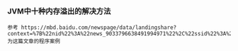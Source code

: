 ### JVM中十种内存溢出的解决方法
````
参考 https://mbd.baidu.com/newspage/data/landingshare?context=%7B%22nid%22%3A%22news_9033796638491994971%22%2C%22ssid%22%3A%22aee98552%22%7D&pageType=1
为这篇文章的程序案例
````